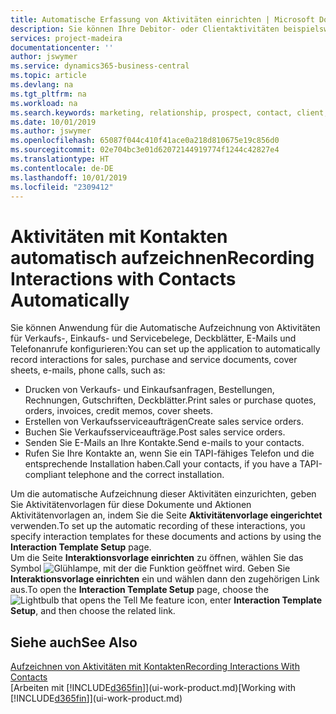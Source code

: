 ```yaml
---
title: Automatische Erfassung von Aktivitäten einrichten | Microsoft Docs
description: Sie können Ihre Debitor- oder Clientaktivitäten beispielsweise Verkaufs-, Einkaufs- und Servicebelege oder Telefongespräche automatisch speichern.
services: project-madeira
documentationcenter: ''
author: jswymer
ms.service: dynamics365-business-central
ms.topic: article
ms.devlang: na
ms.tgt_pltfrm: na
ms.workload: na
ms.search.keywords: marketing, relationship, prospect, contact, client, customer
ms.date: 10/01/2019
ms.author: jswymer
ms.openlocfilehash: 65087f044c410f41ace0a218d810675e19c856d0
ms.sourcegitcommit: 02e704bc3e01d62072144919774f1244c42827e4
ms.translationtype: HT
ms.contentlocale: de-DE
ms.lasthandoff: 10/01/2019
ms.locfileid: "2309412"
---
```

# <a name="recording-interactions-with-contacts-automatically"></a><span data-ttu-id="4e6ff-103">Aktivitäten mit Kontakten automatisch aufzeichnen</span><span class="sxs-lookup"><span data-stu-id="4e6ff-103">Recording Interactions with Contacts Automatically</span></span>
<span data-ttu-id="4e6ff-104">Sie können Anwendung für die Automatische Aufzeichnung von Aktivitäten für Verkaufs-, Einkaufs- und Servicebelege, Deckblätter, E-Mails und Telefonanrufe konfigurieren:</span><span class="sxs-lookup"><span data-stu-id="4e6ff-104">You can set up the application to automatically record interactions for sales, purchase and service documents, cover sheets, e-mails, phone calls, such as:</span></span>

* <span data-ttu-id="4e6ff-105">Drucken von Verkaufs- und Einkaufsanfragen, Bestellungen, Rechnungen, Gutschriften, Deckblätter.</span><span class="sxs-lookup"><span data-stu-id="4e6ff-105">Print sales or purchase quotes, orders, invoices, credit memos, cover sheets.</span></span>
* <span data-ttu-id="4e6ff-106">Erstellen von Verkaufsserviceaufträgen</span><span class="sxs-lookup"><span data-stu-id="4e6ff-106">Create sales service orders.</span></span>
* <span data-ttu-id="4e6ff-107">Buchen Sie Verkaufsserviceaufträge.</span><span class="sxs-lookup"><span data-stu-id="4e6ff-107">Post sales service orders.</span></span>
* <span data-ttu-id="4e6ff-108">Senden Sie E-Mails an Ihre Kontakte.</span><span class="sxs-lookup"><span data-stu-id="4e6ff-108">Send e-mails to your contacts.</span></span>
* <span data-ttu-id="4e6ff-109">Rufen Sie Ihre Kontakte an, wenn Sie ein TAPI-fähiges Telefon und die entsprechende Installation haben.</span><span class="sxs-lookup"><span data-stu-id="4e6ff-109">Call your contacts, if you have a TAPI-compliant telephone and the correct installation.</span></span>

<span data-ttu-id="4e6ff-110">Um die automatische Aufzeichnung dieser Aktivitäten einzurichten, geben Sie Aktivitätenvorlagen für diese Dokumente und Aktionen Aktivitätenvorlagen an, indem Sie die Seite **Aktivitätenvorlage eingerichtet** verwenden.</span><span class="sxs-lookup"><span data-stu-id="4e6ff-110">To set up the automatic recording of these interactions, you specify interaction templates for these documents and actions by using the **Interaction Template Setup** page.</span></span>  
<span data-ttu-id="4e6ff-111">Um die Seite **Interaktionsvorlage einrichten** zu öffnen, wählen Sie das Symbol ![Glühlampe, mit der die Funktion](media/ui-search/search_small.png "Wie möchten Sie weiter verfahren") geöffnet wird. Geben Sie **Interaktionsvorlage einrichten** ein und wählen dann den zugehörigen Link aus.</span><span class="sxs-lookup"><span data-stu-id="4e6ff-111">To open the **Interaction Template Setup** page, choose the ![Lightbulb that opens the Tell Me feature](media/ui-search/search_small.png "Tell me what you want to do") icon, enter **Interaction Template Setup**, and then choose the related link.</span></span>

## <a name="see-also"></a><span data-ttu-id="4e6ff-112">Siehe auch</span><span class="sxs-lookup"><span data-stu-id="4e6ff-112">See Also</span></span>
[<span data-ttu-id="4e6ff-113">Aufzeichnen von Aktivitäten mit Kontakten</span><span class="sxs-lookup"><span data-stu-id="4e6ff-113">Recording Interactions With Contacts</span></span>](marketing-interactions.md)  
<span data-ttu-id="4e6ff-114">[Arbeiten mit [!INCLUDE[d365fin](includes/d365fin_md.md)]](ui-work-product.md)</span><span class="sxs-lookup"><span data-stu-id="4e6ff-114">[Working with [!INCLUDE[d365fin](includes/d365fin_md.md)]](ui-work-product.md)</span></span>  

